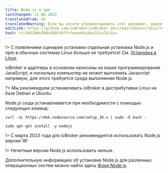 ```yaml
---
title: Node.js и npm
lastChanged: 11.08.2023
translatedFrom: de
translatedWarning: Если вы хотите отредактировать этот документ, удалите поле «translationFrom», в противном случае этот документ будет снова автоматически переведен
editLink: https://github.com/ioBroker/ioBroker.docs/edit/master/docs/ru/install/nodejs.md
hash: +/clKGI6Nn2MdnSbbF4O7f+FeueoHcyUaLSIcalX/Gs=
---
```

!> С появлением сценария установки отдельная установка Node.js и npm в обычных системах Linux больше не требуется! См. [Установка в Linux](https://www.iobroker.net/#de/documentation/install/linux.md).

ioBroker и адаптеры в основном написаны на языке программирования JavaScript, и поскольку компьютер не может выполнять Javascript напрямую, для этого требуется среда выполнения Node.js.

?> Мы рекомендуем устанавливать ioBroker в дистрибутивах Linux на базе Debian и Ubuntu.

Node.js сюда устанавливается при необходимости с помощью следующих команд:

```curl -sL https://deb.nodesource.com/setup_18.x | sudo -E bash -```

```sudo apt-get install -y nodejs```

!> С марта 2023 года для ioBroker рекомендуется использовать Node.js версии 18!

!> Нечетные версии Node.js использовать нельзя.

Дополнительную информацию об установке Node.js для различных операционных систем можно найти здесь [Фонд Node.js](https://nodejs.org/en/download/package-manager/).